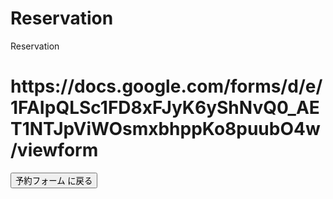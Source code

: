 # Reservation
Reservation
<!DOCTYPE html>
<html>
<head>
<meta charset="UTF-8">
<title>TipsNote : Reservation system </title>
<link rel="stylesheet" href="https://cdnjs.cloudflare.com/ajax/libs/marx/2.0.4/marx.css">
</head>

<body>
<main>
  <h1>https://docs.google.com/forms/d/e/1FAIpQLSc1FD8xFJyK6yShNvQ0_AET1NTJpViWOsmxbhppKo8puubO4w/viewform</h1>
  <a href="https://docs.google.com/forms/d/e/1FAIpQLSc1FD8xFJyK6yShNvQ0_AET1NTJpViWOsmxbhppKo8puubO4w/viewform"><button>予約フォーム に戻る</button></a>
</main>

